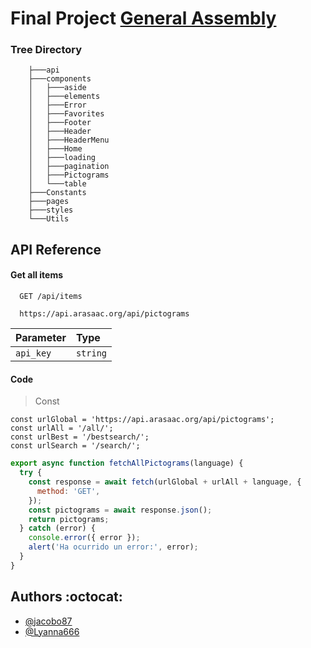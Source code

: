 # Final Project [General Assembly](https://https://generalassemb.ly/)

### Tree Directory

```───src
    ├───api
    ├───components
    │   ├───aside
    │   ├───elements
    │   ├───Error
    │   ├───Favorites
    │   ├───Footer
    │   ├───Header
    │   ├───HeaderMenu
    │   ├───Home
    │   ├───loading
    │   ├───pagination
    │   ├───Pictograms
    │   └───table
    ├───Constants
    ├───pages
    ├───styles
    └───Utils
```


## API Reference

#### Get all items

```http
  GET /api/items
```

```
  https://api.arasaac.org/api/pictograms
```


| Parameter | Type     | 
| :-------- | :------- | 
| `api_key` | `string` | 

#### Code

>Const 
 
```
const urlGlobal = 'https://api.arasaac.org/api/pictograms';
const urlAll = '/all/';
const urlBest = '/bestsearch/';
const urlSearch = '/search/';
```

```JavaScript 
export async function fetchAllPictograms(language) {
  try {
    const response = await fetch(urlGlobal + urlAll + language, {
      method: 'GET',
    });
    const pictograms = await response.json();
    return pictograms;
  } catch (error) {
    console.error({ error });
    alert('Ha ocurrido un error:', error);
  }
}
```


## Authors :octocat:

- [@jacobo87](https://www.github.com/jacobo87)
- [@Lyanna666](https://github.com/Lyanna666/)
